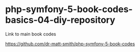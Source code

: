 # php-symfony-5-book-codes-basics-04-diy-repository

Link to main book codes

https://github.com/dr-matt-smith/php-symfony-5-book-codes
